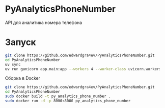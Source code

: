 # PyAnalyticsPhoneNumber
API для аналитика номера телефона


# Запуск
```bash
git clone https://github.com/edwardgra4ev/PyAnalyticsPhoneNumber.git
cd PyAnalyticsPhoneNumber
uv sync
uv run gunicorn app.main:app --workers 4 --worker-class uvicorn.workers.UvicornWorker --bind 0.0.0.0:8000
```

Сборка в Docker
```bash
git clone https://github.com/edwardgra4ev/PyAnalyticsPhoneNumber.git
cd PyAnalyticsPhoneNumber
sudo docker build -t py_analytics_phone_number .
sudo docker run -d -p 8000:8000 py_analytics_phone_number   
```